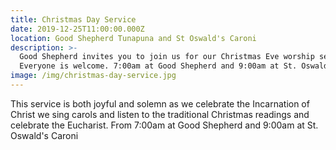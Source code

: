 ```yaml
---
title: Christmas Day Service
date: 2019-12-25T11:00:00.000Z
location: Good Shepherd Tunapuna and St Oswald's Caroni
description: >-
  Good Shepherd invites you to join us for our Christmas Eve worship services.
  Everyone is welcome. 7:00am at Good Shepherd and 9:00am at St. Oswald
image: /img/christmas-day-service.jpg
---
```

This service is both joyful and solemn as we celebrate the Incarnation of Christ we sing carols and listen to the traditional Christmas readings and celebrate the Eucharist.  From 7:00am at Good Shepherd and 9:00am at St. Oswald's Caroni
